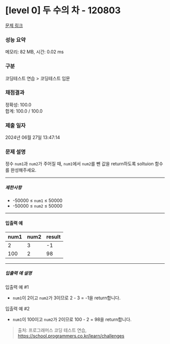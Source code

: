 # [level 0] 두 수의 차 - 120803 

[문제 링크](https://school.programmers.co.kr/learn/courses/30/lessons/120803) 

### 성능 요약

메모리: 82 MB, 시간: 0.02 ms

### 구분

코딩테스트 연습 > 코딩테스트 입문

### 채점결과

정확성: 100.0<br/>합계: 100.0 / 100.0

### 제출 일자

2024년 06월 27일 13:47:14

### 문제 설명

<p style="user-select: auto !important;">정수 <code style="user-select: auto !important;">num1</code>과 <code style="user-select: auto !important;">num2</code>가 주어질 때, <code style="user-select: auto !important;">num1</code>에서&nbsp;<code style="user-select: auto !important;">num2</code>를 뺀 값을 return하도록 soltuion 함수를 완성해주세요.</p>

<hr style="user-select: auto !important;">

<h5 style="user-select: auto !important;">제한사항</h5>

<ul style="user-select: auto !important;">
<li style="user-select: auto !important;">-50000 ≤ <code style="user-select: auto !important;">num1</code> ≤ 50000</li>
<li style="user-select: auto !important;">-50000 ≤ <code style="user-select: auto !important;">num2</code> ≤ 50000</li>
</ul>

<hr style="user-select: auto !important;">

<h4 style="user-select: auto !important;">입출력 예</h4>
<table class="table" style="user-select: auto !important;">
        <thead style="user-select: auto !important;"><tr style="user-select: auto !important;">
<th style="user-select: auto !important;">num1</th>
<th style="user-select: auto !important;">num2</th>
<th style="user-select: auto !important;">result</th>
</tr>
</thead>
        <tbody style="user-select: auto !important;"><tr style="user-select: auto !important;">
<td style="user-select: auto !important;">2</td>
<td style="user-select: auto !important;">3</td>
<td style="user-select: auto !important;">-1</td>
</tr>
<tr style="user-select: auto !important;">
<td style="user-select: auto !important;">100</td>
<td style="user-select: auto !important;">2</td>
<td style="user-select: auto !important;">98</td>
</tr>
</tbody>
      </table>
<hr style="user-select: auto !important;">

<h5 style="user-select: auto !important;">입출력 예 설명</h5>

<p style="user-select: auto !important;">입출력 예 #1</p>

<ul style="user-select: auto !important;">
<li style="user-select: auto !important;"><code style="user-select: auto !important;">num1</code>이 2이고 <code style="user-select: auto !important;">num2</code>가 3이므로 2 - 3 = -1을 return합니다.</li>
</ul>

<p style="user-select: auto !important;">입출력 예 #2</p>

<ul style="user-select: auto !important;">
<li style="user-select: auto !important;"><code style="user-select: auto !important;">num1</code>이 100이고 <code style="user-select: auto !important;">num2</code>가 2이므로 100 - 2 = 98을 return합니다.</li>
</ul>


> 출처: 프로그래머스 코딩 테스트 연습, https://school.programmers.co.kr/learn/challenges